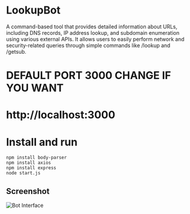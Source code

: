 # LookupBot
A command-based tool that provides detailed information about URLs, including DNS records, IP address lookup, and subdomain enumeration using various external APIs. It allows users to easily perform network and security-related queries through simple commands like /lookup and /getsub.

# DEFAULT PORT 3000 CHANGE IF YOU WANT
# http://localhost:3000

# Install and run
```
npm install body-parser
npm install axios
npm install express
node start.js
```

## Screenshot
![Bot Interface](https://i.ibb.co/CzdkBJp/hhi.png)
